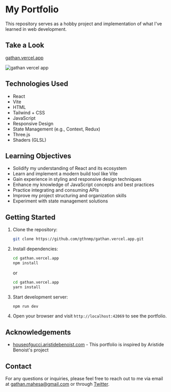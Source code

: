 # My Portfolio

This repository serves as a hobby project and implementation of what I've learned in web development.

## Take a Look

[gathan.vercel.app](https://gathan.vercel.app)

![gathan vercel app](https://github.com/gthnmp/gathan.vercel.app/assets/130439769/5af98e47-c2cf-4d17-846e-5c0dd4b0ce70)

## Technologies Used

- React
- Vite
- HTML
- Tailwind + CSS
- JavaScript
- Responsive Design
- State Management (e.g., Context, Redux)
- Three.js
- Shaders (GLSL)

## Learning Objectives

- Solidify my understanding of React and its ecosystem
- Learn and implement a modern build tool like Vite
- Gain experience in styling and responsive design techniques
- Enhance my knowledge of JavaScript concepts and best practices
- Practice integrating and consuming APIs
- Improve my project structuring and organization skills
- Experiment with state management solutions

## Getting Started

1. Clone the repository:
    ```bash
    git clone https://github.com/gthnmp/gathan.vercel.app.git
    ```
2. Install dependencies:
    ```bash
    cd gathan.vercel.app
    npm install
    ```
    or
    ```bash
    cd gathan.vercel.app
    yarn install
    ```

3. Start development server:
    ```bash
    npm run dev
    ```
4. Open your browser and visit `http://localhost:42069` to see the portfolio.

## Acknowledgements

- [houseofgucci.aristidebenoist.com](houseofgucci.aristidebenoist.com) - This portfolio is inspired by Aristide Benoist's project

## Contact

For any questions or inquiries, please feel free to reach out to me via email at [gathan.mahesa@gmail.com](mailto:gathan.mahesa@gmail.com) or through [Twitter](https://twitter.com/_viograce).



